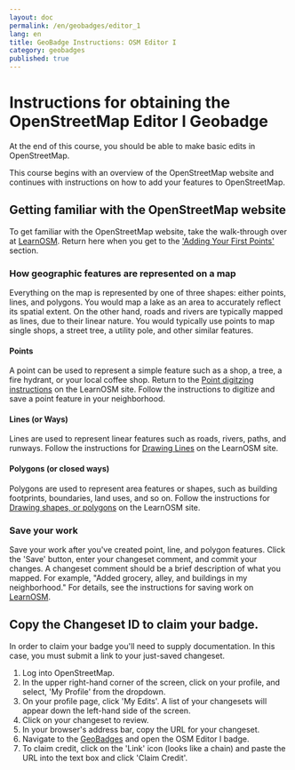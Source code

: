 ```yaml
---
layout: doc
permalink: /en/geobadges/editor_1
lang: en
title: GeoBadge Instructions: OSM Editor I
category: geobadges
published: true
---
```


# Instructions for obtaining the OpenStreetMap Editor I Geobadge

At the end of this course, you should be able to make basic edits in OpenStreetMap.

This course begins with an overview of the OpenStreetMap website and continues with instructions on how to add your features to OpenStreetMap.

## Getting familiar with the OpenStreetMap website

To get familiar with the OpenStreetMap website, take the walk-through over at [LearnOSM](https://github.com/hotosm/learnosm/blob/gh-pages/_posts/en/beginner/0200-12-27-start-osm.md). Return here when you get to the ['Adding Your First Points'](http://learnosm.org/en/beginner/start-osm/#adding-your-first-points) section.

### How geographic features are represented on a map
Everything on the map is represented by one of three shapes: either points, lines, and polygons. You would map a lake as an area to accurately reflect its spatial extent. On the other hand, roads and rivers are typically mapped as lines, due to their linear nature. You would typically use points to map single shops, a street tree, a utility pole, and other similar features.

#### Points
A point can be used to represent a simple feature such as a shop, a tree, a fire hydrant, or your local coffee shop. Return to the [Point digitzing instructions](http://learnosm.org/en/beginner/id-editor/#adding-points) on the LearnOSM site. Follow the instructions to digitize and save a point feature in your neighborhood. 

#### Lines (or Ways)
Lines are used to represent linear features such as roads, rivers, paths, and runways. Follow the instructions for [Drawing Lines](http://learnosm.org/en/beginner/id-editor/#drawing-lines) on the LearnOSM site.

#### Polygons (or closed ways)
Polygons are used to represent area features or shapes, such as building footprints, boundaries, land uses, and so on. Follow the instructions for [Drawing shapes, or polygons](http://learnosm.org/en/beginner/id-editor/#drawing-shapes-polygons) on the LearnOSM site.

### Save your work
Save your work after you've created point, line, and polygon features. Click the 'Save' button, enter your changeset comment, and commit your changes. A changeset comment should be a brief description of what you mapped. For example, "Added grocery, alley, and buildings in my neighborhood." For details, see the instructions for saving work on [LearnOSM](http://learnosm.org/en/beginner/id-editor/#saving-your-changes).

## Copy the Changeset ID to claim your badge.
In order to claim your badge you'll need to supply documentation. In this case, you must submit a link to your just-saved changeset. 

1. Log into OpenStreetMap. 
2. In the upper right-hand corner of the screen, click on your profile, and select, 'My Profile' from the dropdown.
3. On your profile page, click 'My Edits'. A list of your changesets will appear down the left-hand side of the screen.
4. Click on your changeset to review.
5. In your browser's address bar, copy the URL for your changeset.
6. Navigate to the [GeoBadges](http://geobadges.org) and open the OSM Editor I badge.
7. To claim credit, click on the 'Link' icon (looks like a chain) and paste the URL into the text box and click 'Claim Credit'.


